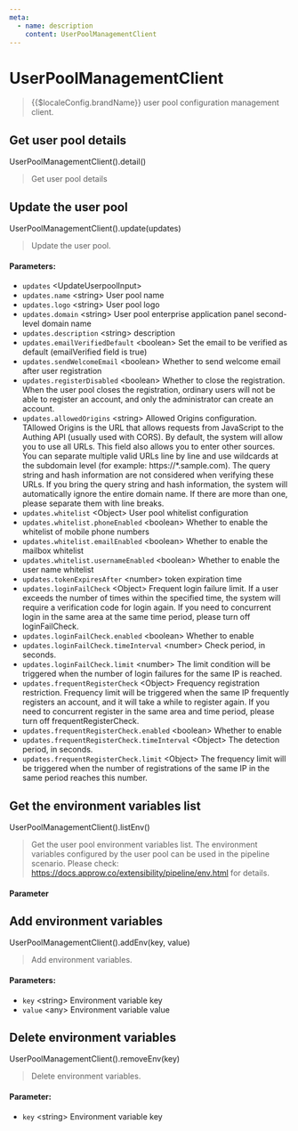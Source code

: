 ```yaml
---
meta:
  - name: description
    content: UserPoolManagementClient
---
```


# UserPoolManagementClient

<LastUpdated/>

> {{$localeConfig.brandName}} user pool configuration management client.

## Get user pool details

UserPoolManagementClient().detail()

> Get user pool details

## Update the user pool

UserPoolManagementClient().update(updates)

> Update the user pool.

#### Parameters:

- `updates` <UpdateUserpoolInput\>
- `updates.name` <string\> User pool name
- `updates.logo` <string\> User pool logo
- `updates.domain` <string\> User pool enterprise application panel second-level domain name
- `updates.description` <string\> description
- `updates.emailVerifiedDefault` <boolean\> Set the email to be verified as default (emailVerified field is true)
- `updates.sendWelcomeEmail` <boolean\> Whether to send welcome email after user registration
- `updates.registerDisabled` <boolean\> Whether to close the registration. When the user pool closes the registration, ordinary users will not be able to register an account, and only the administrator can create an account.
- `updates.allowedOrigins` <string\> Allowed Origins configuration. TAllowed Origins is the URL that allows requests from JavaScript to the Authing API (usually used with CORS). By default, the system will allow you to use all URLs. This field also allows you to enter other sources. You can separate multiple valid URLs line by line and use wildcards at the subdomain level (for example: https://*.sample.com). The query string and hash information are not considered when verifying these URLs. If you bring the query string and hash information, the system will automatically ignore the entire domain name. If there are more than one, please separate them with line breaks.
- `updates.whitelist` <Object\> User pool whitelist configuration
- `updates.whitelist.phoneEnabled` <boolean\> Whether to enable the whitelist of mobile phone numbers
- `updates.whitelist.emailEnabled` <boolean\> Whether to enable the mailbox whitelist
- `updates.whitelist.usernameEnabled` <boolean\> Whether to enable the user name whitelist
- `updates.tokenExpiresAfter` <number\> token expiration time
- `updates.loginFailCheck` <Object\> Frequent login failure limit. If a user exceeds the number of times within the specified time, the system will require a verification code for login again. If you need to concurrent login in the same area at the same time period, please turn off loginFailCheck.
- `updates.loginFailCheck.enabled` <boolean\> Whether to enable
- `updates.loginFailCheck.timeInterval` <number\> Check period, in seconds.
- `updates.loginFailCheck.limit` <number\> The limit condition will be triggered when the number of login failures for the same IP is reached.
- `updates.frequentRegisterCheck` <Object\> Frequency registration restriction. Frequency limit will be triggered when the same IP frequently registers an account, and it will take a while to register again. If you need to concurrent register in the same area and time period, please turn off frequentRegisterCheck.
- `updates.frequentRegisterCheck.enabled` <boolean\> Whether to enable
- `updates.frequentRegisterCheck.timeInterval` <Object\> The detection period, in seconds.
- `updates.frequentRegisterCheck.limit` <Object\> The frequency limit will be triggered when the number of registrations of the same IP in the same period reaches this number.

## Get the environment variables list

UserPoolManagementClient().listEnv()

> Get the user pool environment variables list. The environment variables configured by the user pool can be used in the pipeline scenario. Please check: https://docs.approw.co/extensibility/pipeline/env.html for details.

#### Parameter


## Add environment variables

UserPoolManagementClient().addEnv(key, value)

> Add environment variables.

#### Parameters:

- `key` \<string\> Environment variable key
- `value` \<any\> Environment variable value

## Delete environment variables

UserPoolManagementClient().removeEnv(key)

> Delete environment variables.

#### Parameter:

- `key` \<string\> Environment variable key

